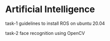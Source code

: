 # Artificial Intelligence

task-1
guidelines to install ROS on ubuntu 20.04  

task-2
face recognition using OpenCV
